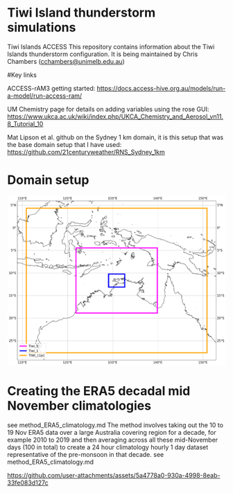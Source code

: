 # Tiwi Island thunderstorm simulations
Tiwi Islands ACCESS 
This repository contains information about the Tiwi Islands thunderstorm configuration. It is being maintained by Chris Chambers (cchambers@unimelb.edu.au)

#Key links

ACCESS-rAM3 getting started:
https://docs.access-hive.org.au/models/run-a-model/run-access-ram/

UM Chemistry page for details on adding variables using the rose GUI: https://www.ukca.ac.uk/wiki/index.php/UKCA_Chemistry_and_Aerosol_vn11.8_Tutorial_10


Mat Lipson et al. github on the Sydney 1 km domain, it is this setup that was the base domain setup that I have used: 
https://github.com/21centuryweather/RNS_Sydney_1km

# Domain setup
![Alt text](figs/Tiwi_domains.png "Optional Title")

# Creating the ERA5 decadal mid November climatologies
see method_ERA5_climatology.md
The method involves taking out the 10 to 19 Nov ERA5 data over a large Australia covering region for a decade, for example 2010 to 2019 and then averaging across all these mid-November days (100 in total) to create a 24 hour climatology hourly 1 day dataset representative of the pre-monsoon in that decade.
see method_ERA5_climatology.md


https://github.com/user-attachments/assets/5a4778a0-930a-4998-8eab-33fe083d127c

